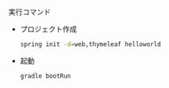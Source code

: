 実行コマンド

- プロジェクト作成

    ```bash
    spring init -d=web,thymeleaf helloworld
    ```

- 起動

    ```
    gradle bootRun
    ```
